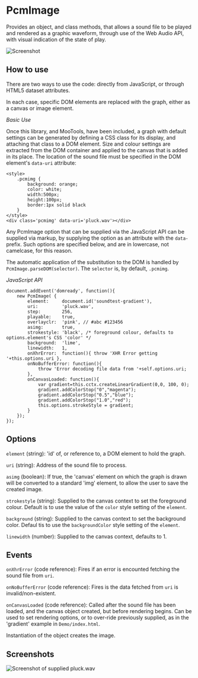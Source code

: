 PcmImage
========

Provides an object, and class methods, that allows a sound file to be played and rendered as a graphic waveform, through use of the Web Audio API, with visual indication of the state of play.

![Screenshot](https://raw.github.com/leegee/MooTools-PcmImage/master/Demo/pluck_600x200_steelblue_white.png)

How to use
----------

There are two ways to use the code: directly from JavaScript, or through HTML5 dataset attributes.

In each case, specific DOM elements are replaced with the graph, either as a canvas or image element.

*Basic Use*

Once this library, and MooTools, have been included, a graph with default settings can be generated by defining a CSS class for its display, and attaching that class to a DOM element. Size and colour settings are extracted from the DOM container and applied to the canvas that is added in its place. The location of the sound file must be specified in the DOM element's `data-uri` attribute:

	<style>
		.pcmimg {
			background: orange;
			color: white;
			width:500px;
			height:100px; 
			border:1px solid black
		}
	</style>
	<div class='pcmimg' data-uri='pluck.wav'></div>

Any PcmImage option that can be supplied via the JavaScript API can be supplied via markup, by supplying the option as an attribute with the `data-` prefix. Such options are specified below, and are in lowercase, not camelcase, for this reason.

The automatic application of the substitution to the DOM is handled by `PcmImage.parseDOM(selector)`. The `selector` is, by default, `.pcmimg`.

*JavaScript API*

	document.addEvent('domready', function(){
		new PcmImage( {
			element:     document.id('soundtest-gradient'),
			uri:         'pluck.wav',
			step:        256,
			playable:	 true,
			overlayclr:	 'pink', // #abc #123456
			asimg:       true,
			strokestyle: 'black', /* foreground colour, defaults to options.element's CSS 'color' */
			background:  'lime',
			linewidth:   1,
			onXhrError:  function(){ throw 'XHR Error getting '+this.options.uri },
			onNoBufferError: function(){
				throw 'Error decoding file data from '+self.options.uri;
			},
			onCanvasLoaded: function(){ 
				var gradient=this.cctx.createLinearGradient(0,0, 100, 0);
				gradient.addColorStop("0","magenta");
				gradient.addColorStop("0.5","blue");
				gradient.addColorStop("1.0","red");
				this.options.strokeStyle = gradient;
			}
		});
	});

Options
-------

`element` (string): 'id' of, or reference to, a DOM element to hold the graph.

`uri` (string): Address of the sound file to process.

`asimg` (boolean): If true, the 'canvas' element on which the graph is drawn will be converted to a standard 'img' element, to allow the user to save the created image.

`strokestyle` (string): Supplied to the canvas context to set the foreground colour. Default is to use the value of the `color` style setting  of the `element`.

`background` (string): Supplied to the canvas context to set the background color. Defaul tis to use the `backgroundColor` style setting of the `element`.

`linewidth` (number): Supplied to the canvas context, defaults to 1.

Events
------

`onXhrError` (code reference): Fires if an error is encounted fetching the sound file from `uri`. 

`onNoBufferError` (code reference): Fires is the data fetched from `uri` is invalid/non-existent.

`onCanvasLoaded` (code reference): Called after the sound file has been loaded, and the canvas object created, but before rendering begins. Can be used to set rendering options, or to over-ride previously supplied, as in the 'gradient' example in `Demo/index.html`.

Instantiation of the object creates the image.


Screenshots
-----------

![Screenshot of supplied pluck.wav](https://raw.github.com/leegee/MooTools-PcmImage/master/Demo/pluck_600x200_steelblue_white.png)


